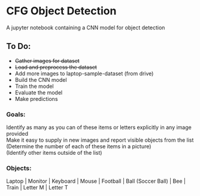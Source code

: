# CFG Object Detection
A jupyter notebook containing a CNN model for object detection

## To Do:
- ~~Gather images for dataset~~  
- ~~Load and preprocess the dataset~~ 
- Add more images to laptop-sample-dataset (from drive) 
- Build the CNN model
- Train the model
- Evaluate the model
- Make predictions

### Goals:
Identify as many as you can of these items or letters explicitly in any image provided </br>
Make it easy to supply in new images and report visible objects from the list </br>
(Determine the number of each of these items in a picture) </br>
(Identify other items outside of the list)

### Objects:
Laptop | Monitor | Keyboard | Mouse | Football | Ball (Soccer Ball) | Bee | Train | Letter M | Letter T  

